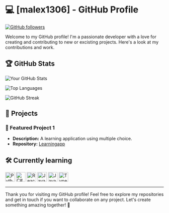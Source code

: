 # 💻 [malex1306] - GitHub Profile

[![GitHub followers](https://img.shields.io/github/followers/malex1306?style=social)](https://github.com/Spazapy)

Welcome to my GitHub profile! I'm a passionate developer with a love for creating and contributing to new or excisting projects. Here's a look at my contributions and work.

## 🏆 GitHub Stats

![Your GitHub Stats](https://github-readme-stats.vercel.app/api?username=malex1306&show_icons=true&theme=radical)

![Top Languages](https://github-readme-stats.vercel.app/api/top-langs/?username=malex1306&layout=compact&theme=radical)

![GitHub Streak](https://github-readme-streak-stats.herokuapp.com/?user=malex1306&theme=radical)

## 🚀 Projects

### 🔭 Featured Project 1
- **Description:** A learning application using multiple choice.
- **Repository:** [Learningapp](https://github.com/malex1306/DOVK)
  
## 🛠️ Currently learning 
<img src="https://cdn.jsdelivr.net/gh/devicons/devicon/icons/python/python-original.svg" alt="Python" height="30"/>
<img src="https://cdn.jsdelivr.net/gh/devicons/devicon/icons/csharp/csharp-original.svg" alt="C#" height="30"/>
<img src="https://cdn.jsdelivr.net/gh/devicons/devicon/icons/react/react-original.svg" alt="React" height="30"/>
<img src="https://cdn.jsdelivr.net/gh/devicons/devicon/icons/java/java-original.svg" alt="Java" height="30"/>
<img src="https://cdn.jsdelivr.net/gh/devicons/devicon/icons/javascript/javascript-original.svg" alt="JavaScript" height="30"/>
<img src="https://cdn.jsdelivr.net/gh/devicons/devicon/icons/typescript/typescript-original.svg" alt="TypeScript" height="30"/>


---

Thank you for visiting my GitHub profile! Feel free to explore my repositories and get in touch if you want to collaborate on any project. Let's create something amazing together! 🚀
